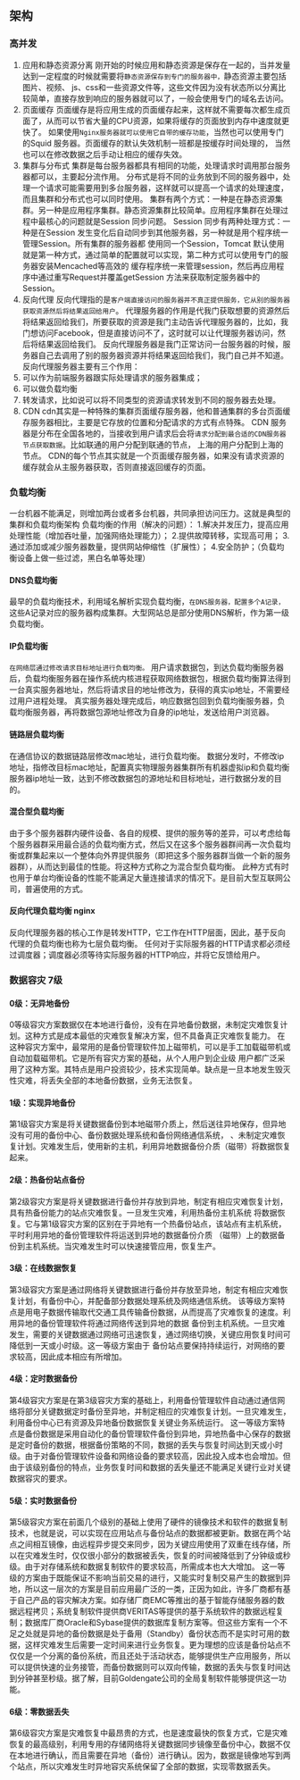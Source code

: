 ## 架构
### 高并发
1. 应用和静态资源分离
刚开始的时候应用和静态资源是保存在一起的，当并发量达到一定程度的时候就需要将`静态资源保存到专门的服务器中，`静态资源主要包括图片、视频、
js、css和一些资源文件等，这些文件因为没有状态所以分离比较简单，直接存放到响应的服务器就可以了，一般会使用专门的域名去访问。 
2. 页面缓存
页面缓存是将应用生成的页面缓存起来，这样就不需要每次都生成页面了，从而可以节省大量的CPU资源，如果将缓存的页面放到内存中速度就更快了。
如果使用`Nginx服务器就可以使用它自带的缓存功能`，当然也可以使用专门的Squid 服务器。页面缓存的默认失效机制一班都是按缓存时间处理的，
当然也可以在修改数据之后手动让相应的缓存失效。 
3. 集群与分布式
集群是每台服务器都具有相同的功能，处理请求时调用那台服务器都可以，主要起分流作用。
分布式是将不同的业务放到不同的服务器中，处理一个请求可能需要用到多台服务器，这样就可以提高一个请求的处理速度，而且集群和分布式也可以同时使用。
集群有两个方式：一种是在静态资源集群。另一种是应用程序集群。静态资源集群比较简单。应用程序集群在处理过程中最核心的问题就是Session 同步问题。
Session 同步有两种处理方式：一种是在Session 发生变化后自动同步到其他服务器，另一种就是用个程序统一管理Session。所有集群的服务器都
使用同一个Session，Tomcat 默认使用就是第一种方式，通过简单的配置就可以实现，第二种方式可以使用专门的服务器安装Mencached等高效的
缓存程序统一来管理session，然后再应用程序中通过重写Request并覆盖getSession 方法来获取制定服务器中的Session。
4. 反向代理
反向代理指的是`客户端直接访问的服务器并不真正提供服务，它从别的服务器获取资源然后将结果返回给用户`。
代理服务器的作用是代我门获取想要的资源然后将结果返回给我们，所要获取的资源是我门主动告诉代理服务器的，比如，我门想访问Facebook，但是直接访问不了，这时就可以让代理服务器访问，然后将结果返回给我们。
反向代理服务器是我门正常访问一台服务器的时候，服务器自己去调用了别的服务器资源并将结果返回给我们，我门自己并不知道。
反向代理服务器主要有三个作用： 
1. 可以作为前端服务器跟实际处理请求的服务器集成； 
2. 可以做负载均衡 
3. 转发请求，比如说可以将不同类型的资源请求转发到不同的服务器去处理。
5. CDN
cdn其实是一种特殊的集群页面缓存服务器，他和普通集群的多台页面缓存服务器相比，主要是它存放的位置和分配请求的方式有点特殊。
CDN 服务器是分布在全国各地的，当接收到用户请求后会将`请求分配到最合适的CDN服务器节点获取数据`。比如联通的用户分配到联通的节点，
上海的用户分配到上海的节点。
CDN的每个节点其实就是一个页面缓存服务器，如果没有请求资源的缓存就会从主服务器获取，否则直接返回缓存的页面。

### 负载均衡
一台机器不能满足，则增加两台或者多台机器，共同承担访问压力。这就是典型的集群和负载均衡架构
负载均衡的作用（解决的问题）：
1.解决并发压力，提高应用处理性能（增加吞吐量，加强网络处理能力）；
2.提供故障转移，实现高可用；
3.通过添加或减少服务器数量，提供网站伸缩性（扩展性）；
4.安全防护；（负载均衡设备上做一些过滤，黑白名单等处理）

#### DNS负载均衡
最早的负载均衡技术，利用域名解析实现负载均衡，`在DNS服务器，配置多个A记录，`这些A记录对应的服务器构成集群。大型网站总是部分使用DNS解析，作为第一级负载均衡。
#### IP负载均衡
`在网络层通过修改请求目标地址进行负载均衡。`
用户请求数据包，到达负载均衡服务器后，负载均衡服务器在操作系统内核进程获取网络数据包，根据负载均衡算法得到一台真实服务器地址，然后将请求目的地址修改为，获得的真实ip地址，不需要经过用户进程处理。
真实服务器处理完成后，响应数据包回到负载均衡服务器，负载均衡服务器，再将数据包源地址修改为自身的ip地址，发送给用户浏览器。
#### 链路层负载均衡
在通信协议的数据链路层修改mac地址，进行负载均衡。
数据分发时，不修改ip地址，指修改目标mac地址，配置真实物理服务器集群所有机器虚拟ip和负载均衡服务器ip地址一致，达到不修改数据包的源地址和目标地址，进行数据分发的目的。
#### 混合型负载均衡
由于多个服务器群内硬件设备、各自的规模、提供的服务等的差异，可以考虑给每个服务器群采用最合适的负载均衡方式，然后又在这多个服务器群间再一次负载均衡或群集起来以一个整体向外界提供服务（即把这多个服务器群当做一个新的服务器群），从而达到最佳的性能。将这种方式称之为混合型负载均衡。
此种方式有时也用于单台均衡设备的性能不能满足大量连接请求的情况下。是目前大型互联网公司，普遍使用的方式。

#### 反向代理负载均衡 nginx
反向代理服务器的核心工作是转发HTTP，它工作在HTTP层面，因此，基于反向代理的负载均衡也称为七层负载均衡。
任何对于实际服务器的HTTP请求都必须经过调度器；调度器必须等待实际服务器的HTTP响应，并将它反馈给用户。


### 数据容灾  7级
#### 0级：无异地备份
0等级容灾方案数据仅在本地进行备份，没有在异地备份数据，未制定灾难恢复计划。这种方式是成本最低的灾难恢复解决方案，但不具备真正灾难恢复能力。
在这种容灾方案中，最常用的是备份管理软件加上磁带机，可以是手工加载磁带机或自动加载磁带机。它是所有容灾方案的基础，从个人用户到企业级
用户都广泛采用了这种方案。其特点是用户投资较少，技术实现简单。缺点是一旦本地发生毁灭性灾难，将丢失全部的本地备份数据，业务无法恢复。
#### 1级：实现异地备份
第1级容灾方案是将关键数据备份到本地磁带介质上，然后送往异地保存，但异地没有可用的备份中心、备份数据处理系统和备份网络通信系统，
、未制定灾难恢复计划。灾难发生后，使用新的主机，利用异地数据备份介质（磁带）将数据恢复起来。
#### 2级：热备份站点备份
第2级容灾方案是将关键数据进行备份并存放到异地，制定有相应灾难恢复计划，具有热备份能力的站点灾难恢复。一旦发生灾难，利用热备份主机系统
将数据恢复。它与第1级容灾方案的区别在于异地有一个热备份站点，该站点有主机系统，平时利用异地的备份管理软件将运送到异地的数据备份介质
（磁带）上的数据备份到主机系统。当灾难发生时可以快速接管应用，恢复生产。
#### 3级：在线数据恢复
第3级容灾方案是通过网络将关键数据进行备份并存放至异地，制定有相应灾难恢复计划，有备份中心，并配备部分数据处理系统及网络通信系统。
该等级方案特点是用电子数据传输取代交通工具传输备份数据，从而提高了灾难恢复的速度。利用异地的备份管理软件将通过网络传送到异地的数据
备份到主机系统。一旦灾难发生，需要的关键数据通过网络可迅速恢复，通过网络切换，关键应用恢复时间可降低到一天或小时级。这一等级方案由于
备份站点要保持持续运行，对网络的要求较高，因此成本相应有所增加。
#### 4级：定时数据备份
第4级容灾方案是在第3级容灾方案的基础上，利用备份管理软件自动通过通信网络将部分关键数据定时备份至异地，并制定相应的灾难恢复计划。一旦灾难发生，利用备份中心已有资源及异地备份数据恢复关键业务系统运行。
这一等级方案特点是备份数据是采用自动化的备份管理软件备份到异地，异地热备中心保存的数据是定时备份的数据，根据备份策略的不同，数据的丢失与恢复时间达到天或小时级。由于对备份管理软件设备和网络设备的要求较高，因此投入成本也会增加。但由于该级别备份的特点，业务恢复时间和数据的丢失量还不能满足关键行业对关键数据容灾的要求。
#### 5级：实时数据备份
第5级容灾方案在前面几个级别的基础上使用了硬件的镜像技术和软件的数据复制技术，也就是说，可以实现在应用站点与备份站点的数据都被更新。数据在两个站点之间相互镜像，由远程异步提交来同步，因为关键应用使用了双重在线存储，所以在灾难发生时，仅仅很小部分的数据被丢失，恢复的时间被降低到了分钟级或秒级。由于对存储系统和数据复制软件的要求较高，所需成本也大大增加。
这一等级的方案由于既能保证不影响当前交易的进行，又能实时复制交易产生的数据到异地，所以这一层次的方案是目前应用最广泛的一类，正因为如此，许多厂商都有基于自己产品的容灾解决方案。如存储厂商EMC等推出的基于智能存储服务器的数据远程拷贝；系统复制软件提供商VERITAS等提供的基于系统软件的数据远程复制；数据库厂商Oracle和Sybase提供的数据库复制方案等。但这些方案有一个不足之处就是异地的备份数据是处于备用（Standby）备份状态而不是实时可用的数据，这样灾难发生后需要一定时间来进行业务恢复。更为理想的应该是备份站点不仅仅是一个分离的备份系统，而且还处于活动状态，能够提供生产应用服务，所以可以提供快速的业务接管，而备份数据则可以双向传输，数据的丢失与恢复时间达到分钟甚至秒级。据了解，目前Goldengate公司的全局复制软件能够提供这一功能。
#### 6级：零数据丢失
第6级容灾方案是灾难恢复中最昂贵的方式，也是速度最快的恢复方式，它是灾难恢复的最高级别，利用专用的存储网络将关键数据同步镜像至备份中心，数据不仅在本地进行确认，而且需要在异地（备份）进行确认。因为，数据是镜像地写到两个站点，所以灾难发生时异地容灾系统保留了全部的数据，实现零数据丢失。
 





